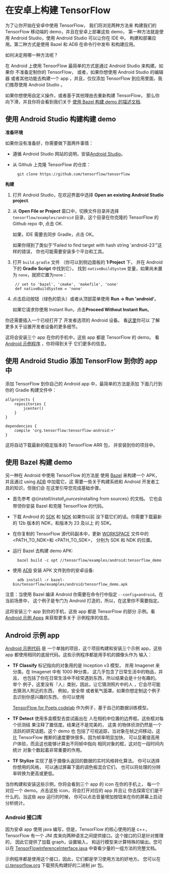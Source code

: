 # 在安卓上构建 TensorFlow

为了让你开始在安卓中使用 TensorFlow， 我们将浏览两种方法来
构建我们的 TensorFlow 移动端的 demo，并且在安卓上部署这些 demo，
第一种方法就是使用 Android Studio，使用 Android Studio 可以让你在 IDE 中。
构建和部署应用。第二种方式是使用 Bazel 和 ADB 在命令行中发布
和构建应用。

如何决定用哪一种方法呢？

在 Android 上使用 TensorFlow 最简单的方式是通过 Android Studio 来构建。如果你
不准备定制你的 TensorFlow， 或者，如果你想使用 Android Studio 的编辑器
或者其他功能去构建一个 app ，并且，仅仅添加 TensorFlow 
到应用里面，我们推荐使用 Android Studio 。

如果你想使用自定义操作，或者基于其他理由去重新构建 TensorFlow，
那么你向下滑，并且你将会看到我们关于
[使用 Bazel 构建 demo 的描述文档](#build_the_demo_using_bazel).

## 使用 Android Studio 构建构建 demo 

**准备环境**

如果你没有准备好，你需要做下面两件事情：

- 遵循 Android Studio 网站的说明，安装[Android Studio](https://developer.android.com/studio/index.html)。
  

- 从 Github 上克隆 TensorFlow 的仓库：

        git clone https://github.com/tensorflow/tensorflow

**构建**

1.  打开 Android Studio，在欢迎界面中选择 **Open an existing
   Android Studio project**.

2. 从 **Open File or Project** 窗口中，切换文件目录并选择
     `tensorflow/examples/android` 目录，这个目录在你克隆的
    TensorFlow 的 Github repo 中, 点击 OK.

    如果，IDE 需要去同步 Gradle，点击 OK。

    如果你得到了类似于“Failed to find target with hash string 'android-23‘”这样的错误，
    你也可能需要安装多个平台和工具。

3. 打开 `build.gradle` 文件 （你可以到侧边面板的 **1:Project** 下，
    并在 Android 下的 **Gradle Script** 中找到它）。 找到
    `nativeBuildSystem` 变量，如果尚未置为 `none`，就把它置为`none`：

        // set to 'bazel', 'cmake', 'makefile', 'none'
        def nativeBuildSystem = 'none'

4. 点击启动按钮（绿色的箭头）或者从顶部菜单使用 **Run -> Run 'android'**。

    如果它请求你使用 Instant Run，点击**Proceed Without Instant Run**。

  你还需要插入一个已经打开了
  开发者选项的 Android 
  设备。 看[这里](https://developer.android.com/studio/run/device.html)你可以
  了解更多关于设置开发者设备的更多细节。

这将会安装三个 app 在你的手机中，这些 app 都是 TensorFlow 的 demo。
看 [Android 示例程序](#android_sample_apps) ，你将得到关于
它们更多的信息。

## 使用 Android Studio 添加 TensorFlow 到你的 app 中

添加 TensorFlow 到你自己的 Android app 中，最简单的方法是添加
下面几行到你的 Gradle 构建文件中：

    allprojects {
        repositories {
            jcenter()
        }
	}

    dependencies {
        compile 'org.tensorflow:tensorflow-android:+'
    }

这将自动下载最新的稳定版本的 TensorFlow ARR 包，
并安装到你的项目中。

##  使用 Bazel 构建 demo

另一种在 Android 中使用 TensorFlow 的方法是
使用 [Bazel](https://bazel.build/) 来构建一个 APK，并且通过
using [ADB](https://developer.android.com/studio/command-line/adb.html) 中加载它。这
需要一些关于构建系统和 Android 开发者工具的知识，但我们会
在这里引导您完成基础步骤。

- 首先参考 @{$install/install_sources$installing from sources} 的文档。
  它也会带领你安装 Bazel 和克隆
  TensorFlow 的代码。

- 下载 Android 的 [SDK](https://developer.android.com/studio/index.html)
  和 [NDK](https://developer.android.com/ndk/downloads/index.html) 如果你以前
  没下载它们的话。你需要下载最新的 12b 版本的 NDK，和版本为 23 及以上
  的 SDK。

- 在你复制的 TensorFlow 源代码副本中，更新 
  [WORKSPACE](https://github.com/tensorflow/tensorflow/blob/master/WORKSPACE)
  文件中的 &lt;PATH_TO_NDK&gt;和 &lt;PATH_TO_SDK&gt;，
  分别为 SDK 和 NDK 的位置。

- 运行 Bazel 去构建 demo APK:

        bazel build -c opt //tensorflow/examples/android:tensorflow_demo

- 使用 [ADB](https://developer.android.com/studio/command-line/adb.html#move) 
  安装 APK 文件到你的安卓设备:

        adb install -r bazel-bin/tensorflow/examples/android/tensorflow_demo.apk

注意：当使用 Bazel 编译 Android 你需要在命令行中指定 
`--config=android`。在当前场景中，
这个例子是专门为 Android 打造的，所以，在这里你不需要指定。

这将安装三个 app 到你的手机，这些 app 都是 TensorFlow 的部分
示例。看 [Android 示例 Apps](#android_sample_apps) 来获取更多关于
示例程序的信息。

## Android 示例 app


[Android 示例代码](https://www.tensorflow.org/code/tensorflow/examples/android/) 是
一个单独的项目，这个项目构建和安装三个示例 app，这些 app 
都使用相同的底层代码。这些示例程序都是用手机的摄像头作为
输入：

- **TF Classify** 标记指向的对象用的是 Inception v3 模型，
  并用 Imagenet 来分类。在 Imagenet 中有 1000 种分类，
  这几乎包含了日常生活中的物品，并且，
  也包括了你在日常生活中不经常遇到东西，所以结果会是十分有趣的。 举个
  例子，这里没有『人』类别，因此，让它猜测照片中的人
 ，它会尽可能去猜测人附近的东西， 例如，安全带
  或者氧气面罩。如果你想定制这个例子去识别你感兴趣的东西，
  你可以使用
 
  [TensorFlow for Poets codelab](https://codelabs.developers.google.com/codelabs/tensorflow-for-poets/index.html#0)
  作为例子，基于自己的数据训练模型。

- **TF Detect** 使用多盒模型去尝试画出在
  人在相机中位置的边界框。这些框对每个侦测结
  果注释了置信度。结果还不是完美的， 这类
  的物体侦测仍然是一个活跃的研究话题。这个 demo 也
  包括了可视追踪，当对象在帧之间移动，这比
   TensorFlow 推断的速度要快很多。因为帧率明显加快，
  可以显著提高用户体验，而且这也能够计算出不同帧中指向
  相同对象的框，这对在一段时间内统计
  对象个数起着非常重要的作用。

- **TF Stylize** 实现了基于摄像头返回的数据的实时风格转化算法。
  你可以选择你想用的风格，
  可以通过屏幕下面的调色板混合它们，
  也可以将处理的分辨率转换为更高或更低。

当你构建和安装这些示例，你将会看到三个 app 的 icon 在你的手机上，
每一个对应一个 demo。点击这些 icon，将会打开对应的 app 并且让
你去探索它们是干什么的。当这些 app 运行的时候，
你可以点击音量增加按钮来在你的屏幕上启动分析统计。

### Android 接口库

因为安卓 app 使用 java 编写，但是，TensorFlow 的核心使用的是 c++，
TensorFlow 有一个 JNI 库来向两种语言之间提供接口。这个接口的只是针对推理的，
因此它提供了加载 graph，设置输入，
和运行模型来计算特殊的输出。您可以在
[TensorFlowInferenceInterface.java](https://www.tensorflow.org/code/tensorflow/contrib/android/java/org/tensorflow/contrib/android/TensorFlowInferenceInterface.java)
中查看少量的一组方法的完整文档。

示例程序都是使用这个接口，因此，它们都是学习使用方法的好地方。
您可以在
[ci.tensorflow.org](https://ci.tensorflow.org/view/Nightly/job/nightly-android/)
下载预先构建好的二进制 jar 包。

